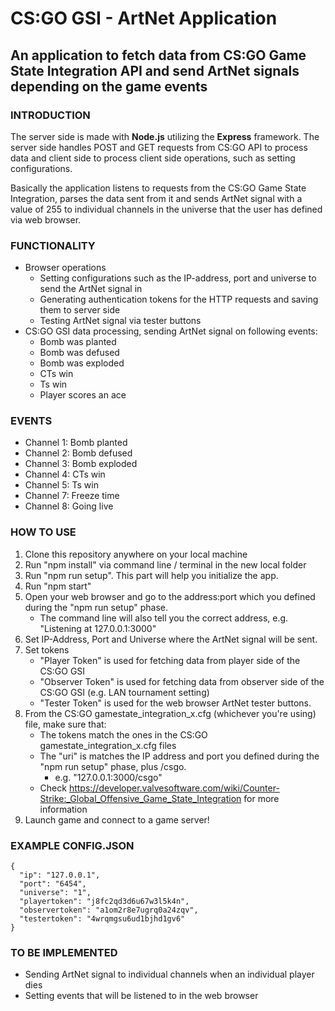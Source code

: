# CS:GO GSI - ArtNet Application

## An application to fetch data from CS:GO Game State Integration API and send ArtNet signals depending on the game events

### INTRODUCTION

The server side is made with **Node.js** utilizing the **Express** framework. The server side handles POST and GET requests from CS:GO API to process data and client side to process client side operations, such as setting configurations.

Basically the application listens to requests from the CS:GO Game State Integration, parses the data sent from it and sends ArtNet signal with a value of 255 to individual channels in the universe that the user has defined via web browser.

### FUNCTIONALITY

- Browser operations
  - Setting configurations such as the IP-address, port and universe to send the ArtNet signal in
  - Generating authentication tokens for the HTTP requests and saving them to server side
  - Testing ArtNet signal via tester buttons
- CS:GO GSI data processing, sending ArtNet signal on following events:
  - Bomb was planted
  - Bomb was defused
  - Bomb was exploded
  - CTs win
  - Ts win
  - Player scores an ace


### EVENTS
- Channel 1: Bomb planted
- Channel 2: Bomb defused
- Channel 3: Bomb exploded
- Channel 4: CTs win
- Channel 5: Ts win
- Channel 7: Freeze time
- Channel 8: Going live


### HOW TO USE

1. Clone this repository anywhere on your local machine
2. Run "npm install" via command line / terminal in the new local folder
3. Run "npm run setup". This part will help you initialize the app.
4. Run "npm start"
5. Open your web browser and go to the address:port which you defined during the "npm run setup" phase.
   - The command line will also tell you the correct address, e.g. "Listening at 127.0.0.1:3000"
6. Set IP-Address, Port and Universe where the ArtNet signal will be sent.
7. Set tokens
   - "Player Token" is used for fetching data from player side of the CS:GO GSI
   - "Observer Token" is used for fetching data from observer side of the CS:GO GSI (e.g. LAN tournament setting)
   - "Tester Token" is used for the web browser ArtNet tester buttons.
8. From the CS:GO gamestate_integration_x.cfg (whichever you're using) file, make sure that:
   - The tokens match the ones in the CS:GO gamestate_integration_x.cfg files
   - The "uri" is matches the IP address and port you defined during the "npm run setup" phase, plus /csgo.
     - e.g. "127.0.0.1:3000/csgo"
   - Check https://developer.valvesoftware.com/wiki/Counter-Strike:_Global_Offensive_Game_State_Integration for more information
9. Launch game and connect to a game server!

### EXAMPLE CONFIG.JSON
```
{
  "ip": "127.0.0.1",
  "port": "6454",
  "universe": "1",
  "playertoken": "j8fc2qd3d6u67w3l5k4n",
  "observertoken": "a1om2r8e7ugrq0a24zqv",
  "testertoken": "4wrqmgsu6ud1bjhd1gv6"
}
```

### TO BE IMPLEMENTED
- Sending ArtNet signal to individual channels when an individual player dies
- Setting events that will be listened to in the web browser

